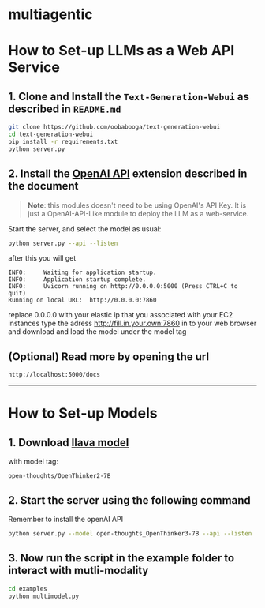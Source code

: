 # multiagentic
# How to Set-up LLMs as a Web API Service

## 1. Clone and Install the `Text-Generation-Webui` as described in `README.md`

```bash
git clone https://github.com/oobabooga/text-generation-webui
cd text-generation-webui
pip install -r requirements.txt
python server.py
```


## 2. Install the [OpenAI API](https://github.com/oobabooga/text-generation-webui/wiki/12-%E2%80%90-OpenAI-API) extension described in the document

> **Note**: this modules doesn't need to be using OpenAI's API Key. It is just a OpenAI-API-Like module to deploy the LLM as a web-service.


Start the server, and select the model as usual:

```bash
python server.py --api --listen
```
after this you will get

```
INFO:     Waiting for application startup.
INFO:     Application startup complete.
INFO:     Uvicorn running on http://0.0.0.0:5000 (Press CTRL+C to quit)
Running on local URL:  http://0.0.0.0:7860
```
replace 0.0.0.0 with your elastic ip that you associated with your EC2 instances
type the adress http://fill.in.your.own:7860 in to your web browser and download and load the model under the model tag


## (Optional) Read more by opening the url
```
http://localhost:5000/docs
```
---

# How to Set-up Models

## 1. Download [llava model](https://huggingface.co/open-thoughts/OpenThinker2-7B)

with model tag:

`open-thoughts/OpenThinker2-7B`

## 2. Start the server using the following command

Remember to install the openAI API

```bash
python server.py --model open-thoughts_OpenThinker3-7B --api --listen
```

## 3. Now run the script in the example folder to interact with mutli-modality

```bash
cd examples
python multimodel.py
```
